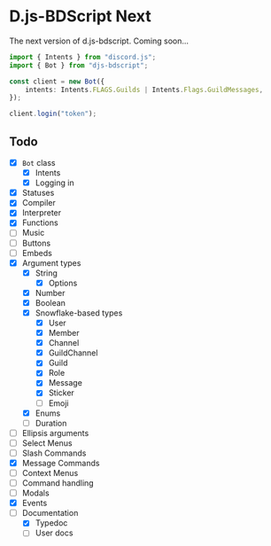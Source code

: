 # D.js-BDScript Next

The next version of d.js-bdscript. Coming soon...

```ts
import { Intents } from "discord.js";
import { Bot } from "djs-bdscript";

const client = new Bot({
    intents: Intents.FLAGS.Guilds | Intents.Flags.GuildMessages,
});

client.login("token");
```

## Todo

-   [x] `Bot` class
    -   [x] Intents
    -   [x] Logging in
-   [x] Statuses
-   [x] Compiler
-   [x] Interpreter
-   [x] Functions
-   [ ] Music
-   [ ] Buttons
-   [ ] Embeds
-   [x] Argument types
    -   [x] String
        -   [x] Options
    -   [x] Number
    -   [x] Boolean
    -   [x] Snowflake-based types
        -   [x] User
        -   [x] Member
        -   [x] Channel
        -   [x] GuildChannel
        -   [x] Guild
        -   [x] Role
        -   [x] Message
        -   [x] Sticker
        -   [ ] Emoji
    -   [x] Enums
    -   [ ] Duration
-   [ ] Ellipsis arguments
-   [ ] Select Menus
-   [ ] Slash Commands
-   [x] Message Commands
-   [ ] Context Menus
-   [ ] Command handling
-   [ ] Modals
-   [x] Events
-   [ ] Documentation
    -   [x] Typedoc
    -   [ ] User docs
